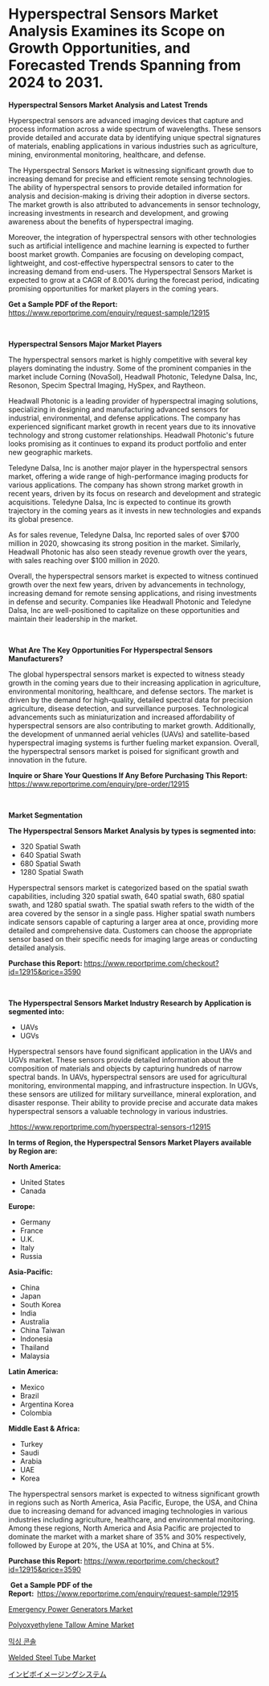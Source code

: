 <p><h1>Hyperspectral Sensors Market Analysis Examines its Scope on Growth Opportunities, and Forecasted Trends Spanning from 2024 to 2031.</h1></p><p><strong>Hyperspectral Sensors Market Analysis and Latest Trends</strong></p>
<p><p>Hyperspectral sensors are advanced imaging devices that capture and process information across a wide spectrum of wavelengths. These sensors provide detailed and accurate data by identifying unique spectral signatures of materials, enabling applications in various industries such as agriculture, mining, environmental monitoring, healthcare, and defense.</p><p>The Hyperspectral Sensors Market is witnessing significant growth due to increasing demand for precise and efficient remote sensing technologies. The ability of hyperspectral sensors to provide detailed information for analysis and decision-making is driving their adoption in diverse sectors. The market growth is also attributed to advancements in sensor technology, increasing investments in research and development, and growing awareness about the benefits of hyperspectral imaging.</p><p>Moreover, the integration of hyperspectral sensors with other technologies such as artificial intelligence and machine learning is expected to further boost market growth. Companies are focusing on developing compact, lightweight, and cost-effective hyperspectral sensors to cater to the increasing demand from end-users. The Hyperspectral Sensors Market is expected to grow at a CAGR of 8.00% during the forecast period, indicating promising opportunities for market players in the coming years.</p></p>
<p><strong>Get a Sample PDF of the Report:&nbsp;</strong> <a href="https://www.reportprime.com/enquiry/request-sample/12915">https://www.reportprime.com/enquiry/request-sample/12915</a></p>
<p>&nbsp;</p>
<p><strong>Hyperspectral Sensors Major Market Players</strong></p>
<p><p>The hyperspectral sensors market is highly competitive with several key players dominating the industry. Some of the prominent companies in the market include Corning (NovaSol), Headwall Photonic, Teledyne Dalsa, Inc, Resonon, Specim Spectral Imaging, HySpex, and Raytheon. </p><p>Headwall Photonic is a leading provider of hyperspectral imaging solutions, specializing in designing and manufacturing advanced sensors for industrial, environmental, and defense applications. The company has experienced significant market growth in recent years due to its innovative technology and strong customer relationships. Headwall Photonic's future looks promising as it continues to expand its product portfolio and enter new geographic markets.</p><p>Teledyne Dalsa, Inc is another major player in the hyperspectral sensors market, offering a wide range of high-performance imaging products for various applications. The company has shown strong market growth in recent years, driven by its focus on research and development and strategic acquisitions. Teledyne Dalsa, Inc is expected to continue its growth trajectory in the coming years as it invests in new technologies and expands its global presence.</p><p>As for sales revenue, Teledyne Dalsa, Inc reported sales of over $700 million in 2020, showcasing its strong position in the market. Similarly, Headwall Photonic has also seen steady revenue growth over the years, with sales reaching over $100 million in 2020.</p><p>Overall, the hyperspectral sensors market is expected to witness continued growth over the next few years, driven by advancements in technology, increasing demand for remote sensing applications, and rising investments in defense and security. Companies like Headwall Photonic and Teledyne Dalsa, Inc are well-positioned to capitalize on these opportunities and maintain their leadership in the market.</p></p>
<p>&nbsp;</p>
<p><strong>What Are The Key Opportunities For Hyperspectral Sensors Manufacturers?</strong></p>
<p><p>The global hyperspectral sensors market is expected to witness steady growth in the coming years due to their increasing application in agriculture, environmental monitoring, healthcare, and defense sectors. The market is driven by the demand for high-quality, detailed spectral data for precision agriculture, disease detection, and surveillance purposes. Technological advancements such as miniaturization and increased affordability of hyperspectral sensors are also contributing to market growth. Additionally, the development of unmanned aerial vehicles (UAVs) and satellite-based hyperspectral imaging systems is further fueling market expansion. Overall, the hyperspectral sensors market is poised for significant growth and innovation in the future.</p></p>
<p><strong>Inquire or Share Your Questions If Any Before Purchasing This Report:</strong> <a href="https://www.reportprime.com/enquiry/pre-order/12915">https://www.reportprime.com/enquiry/pre-order/12915</a></p>
<p>&nbsp;</p>
<p><strong>Market Segmentation</strong></p>
<p><strong>The Hyperspectral Sensors Market Analysis by types is segmented into:</strong></p>
<p><ul><li>320 Spatial Swath</li><li>640 Spatial Swath</li><li>680 Spatial Swath</li><li>1280 Spatial Swath</li></ul></p>
<p><p>Hyperspectral sensors market is categorized based on the spatial swath capabilities, including 320 spatial swath, 640 spatial swath, 680 spatial swath, and 1280 spatial swath. The spatial swath refers to the width of the area covered by the sensor in a single pass. Higher spatial swath numbers indicate sensors capable of capturing a larger area at once, providing more detailed and comprehensive data. Customers can choose the appropriate sensor based on their specific needs for imaging large areas or conducting detailed analysis.</p></p>
<p><strong>Purchase this Report:&nbsp;</strong><a href="https://www.reportprime.com/checkout?id=12915&price=3590">https://www.reportprime.com/checkout?id=12915&price=3590</a></p>
<p>&nbsp;</p>
<p><strong>The Hyperspectral Sensors Market Industry Research by Application is segmented into:</strong></p>
<p><ul><li>UAVs</li><li>UGVs</li></ul></p>
<p><p>Hyperspectral sensors have found significant application in the UAVs and UGVs market. These sensors provide detailed information about the composition of materials and objects by capturing hundreds of narrow spectral bands. In UAVs, hyperspectral sensors are used for agricultural monitoring, environmental mapping, and infrastructure inspection. In UGVs, these sensors are utilized for military surveillance, mineral exploration, and disaster response. Their ability to provide precise and accurate data makes hyperspectral sensors a valuable technology in various industries.</p></p>
<p><a href="https://www.reportprime.com/hyperspectral-sensors-r12915">&nbsp;https://www.reportprime.com/hyperspectral-sensors-r12915</a></p>
<p><strong>In terms of Region, the Hyperspectral Sensors Market Players available by Region are:</strong></p>
<p>
    <p> <strong> North America: </strong>
        <ul>
            <li>United States</li>
            <li>Canada</li>
        </ul>
        </p> 
    <p> <strong> Europe: </strong>
        <ul>
            <li>Germany</li>
            <li>France</li>
            <li>U.K.</li>
            <li>Italy</li>
            <li>Russia</li>
        </ul>
        </p> 
    <p> <strong> Asia-Pacific: </strong>
        <ul>
            <li>China</li>
            <li>Japan</li>
            <li>South Korea</li>
            <li>India</li>
            <li>Australia</li>
            <li>China Taiwan</li>
            <li>Indonesia</li>
            <li>Thailand</li>
            <li>Malaysia</li>
        </ul>
        </p> 
    <p> <strong> Latin America: </strong>
        <ul>
            <li>Mexico</li>
            <li>Brazil</li>
            <li>Argentina Korea</li>
            <li>Colombia</li>
        </ul>
        </p> 
    <p> <strong> Middle East & Africa: </strong>
        <ul>
            <li>Turkey</li>
            <li>Saudi</li>
            <li>Arabia</li>
            <li>UAE</li>
            <li>Korea</li>
        </ul>
    </p>
    </p>
<p><p>The hyperspectral sensors market is expected to witness significant growth in regions such as North America, Asia Pacific, Europe, the USA, and China due to increasing demand for advanced imaging technologies in various industries including agriculture, healthcare, and environmental monitoring. Among these regions, North America and Asia Pacific are projected to dominate the market with a market share of 35% and 30% respectively, followed by Europe at 20%, the USA at 10%, and China at 5%.</p></p>
<p><strong>Purchase this Report: </strong><a href="https://www.reportprime.com/checkout?id=12915&price=3590">https://www.reportprime.com/checkout?id=12915&price=3590</a></p>
<p>&nbsp;<strong>Get a Sample PDF of the Report:&nbsp;&nbsp;</strong><a href="https://www.reportprime.com/enquiry/request-sample/12915">https://www.reportprime.com/enquiry/request-sample/12915</a></p>
<p><strong></strong></p>
<p><p><a href="https://github.com/PeterParrish5/Market-Research-Report-List-4/blob/main/emergency-power-generators-market.md">Emergency Power Generators Market</a></p><p><a href="https://issuu.com/reportprime-2/docs/polyoxyethylene-tallow-amine-market-size-2030.pptx">Polyoxyethylene Tallow Amine Market</a></p><p><a href="https://github.com/vsn7qpua81q/Market-Research-Report-List-1/blob/main/205097719142.md">믹싱 콘솔</a></p><p><a href="https://issuu.com/reportprime-2/docs/welded-steel-tube-market-size-2030.pptx">Welded Steel Tube Market</a></p><p><a href="https://github.com/adcxff01450218/Market-Research-Report-List-1/blob/main/987243420706.md">インビボイメージングシステム</a></p></p>